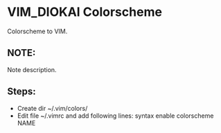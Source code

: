 VIM_DIOKAI Colorscheme
===================

Colorscheme to VIM.


NOTE:
----
Note description.



## Steps: ##
- Create dir ~/.vim/colors/
- Edit file ~/.vimrc and add following lines:
    syntax enable
	colorscheme NAME